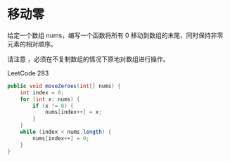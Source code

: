 # 移动零

给定一个数组 nums，编写一个函数将所有 0 移动到数组的末尾，同时保持非零元素的相对顺序。

请注意 ，必须在不复制数组的情况下原地对数组进行操作。


LeetCode 283


```java
public void moveZeroes(int[] nums) {
    int index = 0;
    for (int x: nums) {
        if (x != 0) {
            nums[index++] = x;
        }
    }
    while (index < nums.length) {
        nums[index++] = 0;
    }
}
```